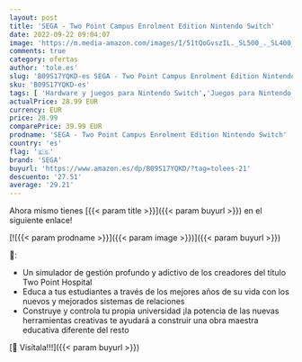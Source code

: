 ```yaml
---
layout: post
title: 'SEGA - Two Point Campus Enrolment Edition Nintendo Switch'
date: 2022-09-22 09:04:07
image: 'https://m.media-amazon.com/images/I/51tQoGvszIL._SL500_._SL400_.jpg'
comments: true
category: ofertas
author: 'tole.es'
slug: 'B09S17YQKD-es SEGA - Two Point Campus Enrolment Edition Nintendo Switch'
sku: 'B09S17YQKD-es'
tags: [ 'Hardware y juegos para Nintendo Switch','Juegos para Nintendo Switch','Videojuegos','nintendo','sega','🇪🇸', ]
actualPrice: 28.99 EUR
currency: EUR
price: 28.99
comparePrice: 39.99 EUR
prodname: 'SEGA - Two Point Campus Enrolment Edition Nintendo Switch'
country: 'es'
flag: '🇪🇸'
brand: 'SEGA'
buyurl: 'https://www.amazon.es/dp/B09S17YQKD/?tag=tolees-21'
descuento: '27.51'
average: '29.21'
---
```


Ahora mismo tienes [{{< param title >}}]({{< param buyurl >}}) en el siguiente enlace!

[![{{< param prodname >}}]({{< param image >}})]({{< param buyurl >}})

🔎:

- Un simulador de gestión profundo y adictivo de los creadores del título Two Point Hospital
- Educa a tus estudiantes a través de los mejores años de su vida con los nuevos y mejorados sistemas de relaciones
- Construye y controla tu propia universidad ¡la potencia de las nuevas herramientas creativas te ayudará a construir una obra maestra educativa diferente del resto

[🛒 Visítala!!!]({{< param buyurl >}})
